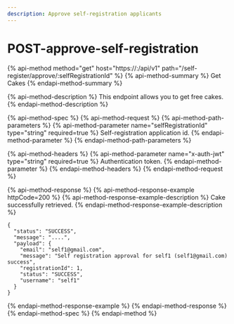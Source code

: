 ```yaml
---
description: Approve self-registration applicants
---
```


# POST-approve-self-registration

{% api-method method="get" host="https://<host>:<port>/api/v1" path="/self-register/approve/:selfRegistrationId" %}
{% api-method-summary %}
Get Cakes
{% endapi-method-summary %}

{% api-method-description %}
This endpoint allows you to get free cakes.
{% endapi-method-description %}

{% api-method-spec %}
{% api-method-request %}
{% api-method-path-parameters %}
{% api-method-parameter name="selfRegistrationId" type="string" required=true %}
Self-registration application id.
{% endapi-method-parameter %}
{% endapi-method-path-parameters %}

{% api-method-headers %}
{% api-method-parameter name="x-auth-jwt" type="string" required=true %}
Authentication token.
{% endapi-method-parameter %}
{% endapi-method-headers %}
{% endapi-method-request %}

{% api-method-response %}
{% api-method-response-example httpCode=200 %}
{% api-method-response-example-description %}
Cake successfully retrieved.
{% endapi-method-response-example-description %}

```
{
  "status": "SUCCESS",
  "message": "....",
  "payload": {
    "email": "self1@gmail.com",
    "message": "Self registration approval for self1 (self1@gmail.com) success",
    "registrationId": 1,
    "status": "SUCCESS",
    "username": "self1"
  }
}
```
{% endapi-method-response-example %}
{% endapi-method-response %}
{% endapi-method-spec %}
{% endapi-method %}



